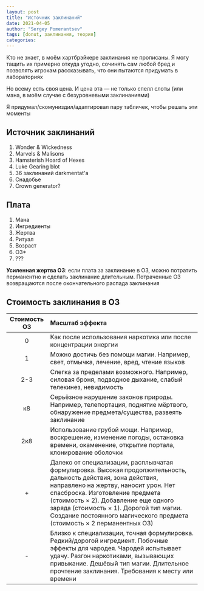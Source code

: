```yaml
---
layout: post
title: "Источник заклинаний"
date: 2021-04-05
author: "Sergey Pomerantsev"
tags: [donut, заклинания, теория]
categories:
---
```


Кто не знает, в моём хартбрэйкере заклинания не прописаны. Я могу тащить их примерно откуда угодно, сочинять сам любой бред и позволять игрокам рассказывать, что они пытаются придумать в лабораториях

Но всему есть своя цена. И цена эта — не только спелл слоты (или мана, в моём случае с безуровневыми заклинаниями)

Я придумал/скомуниздил/адаптировал пару табличек, чтобы решать эти моменты

## Источник заклинаний
1. Wonder & Wickedness
2. Marvels & Malisons
3. Hamsterish Hoard of Hexes
4. Luke Gearing blot
5. 36 заклинаний darkmentat'a
6. Снадобье
7. Crown generator? 

## Плата 

1. Мана
2. Ингредиенты
3. Жертва
4. Ритуал
5. Возраст 
6. ОЗ*
7. ???

**Усиленная жертва ОЗ**: если плата за заклинание в ОЗ, можно потратить перманентно и сделать заклинание длительным. Потраченные ОЗ возвращаются после окончательного распада заклинания

## Стоимость заклинания в ОЗ

| Стоимость ОЗ | Масштаб эффекта |
|:--:|:--|
| 0 | Как после использования наркотика или после концентрации энергии |
| 1 | Можно достичь без помощи магии. Например, свет, отмычка, лечение, вред, чтение языков |
| 2-3 | Слегка за пределами возможного. Например, силовая броня, подводное дыхание, слабый телекинез, невидимость |
| к8 | Серьёзное нарушение законов природы. Например, телепортация, поднятие мёртвого, обнаружение предмета/существа, развеять заклинание |
| 2к8 | Использование грубой мощи. Например, воскрешение, изменение погоды, остановка времени, окаменение, открытие портала, клонирование оболочки |
| + | Далеко от специализации, расплывчатая формулировка. Высокая продолжительность, дальность действия, зона действия, направлено на жертву, наносит урон. Нет спасброска. Изготовление предмета (стоимость × 2). Добавление еще одного заряда (стоимость × 1). Дорогой тип магии. Создание постоянного магического предмета (стоимость × 2 перманентных ОЗ) |
| - | Близко к специализации, точная формулировка. Редкий/дорогой ингредиент. Побочные эффекты для чародея. Чародей испытывает удачу. Разгон наркотиками, вызывающих привыкание. Дешёвый тип магии. Длительное прочтение заклинания. Требования к месту или времени |

